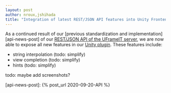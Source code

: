 ```yaml
---
layout: post
author: nroux,jshihada
title: "Integration of latest REST/JSON API features into Unity Frontend"
---
```


As a continued result of our [previous standardization and implementation][api-news-post] of our [REST/JSON API of the UFrameIT server][api-spec],
we are now able to expose all new features in our [Unity plugin][unity-plugin].
These features include:

- string interpolation (todo: simplify)
- view completion (todo: simplify)
- hints (todo: simplify)

todo: maybe add screenshots?

[api-spec]: https://github.com/UniFormal/MMT/tree/devel/src/frameit-mmt#rest-api
[unity-plugin]: https://github.com/UFrameIT/UFrameIT
[api-news-post]: {% post_url 2020-09-20-API %}
